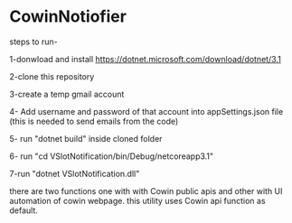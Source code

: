 # CowinNotiofier
 
steps to run-

1-donwload and install https://dotnet.microsoft.com/download/dotnet/3.1

2-clone this repository

3-create a temp gmail account

4- Add username and password of that account into appSettings.json file (this is needed to send emails from the code)

5- run "dotnet build" inside cloned folder 

6- run "cd VSlotNotification/bin/Debug/netcoreapp3.1"

7-run "dotnet VSlotNotification.dll"


there are two functions one with with Cowin public apis and other with UI automation of cowin webpage. this utility uses Cowin api function as default. 
